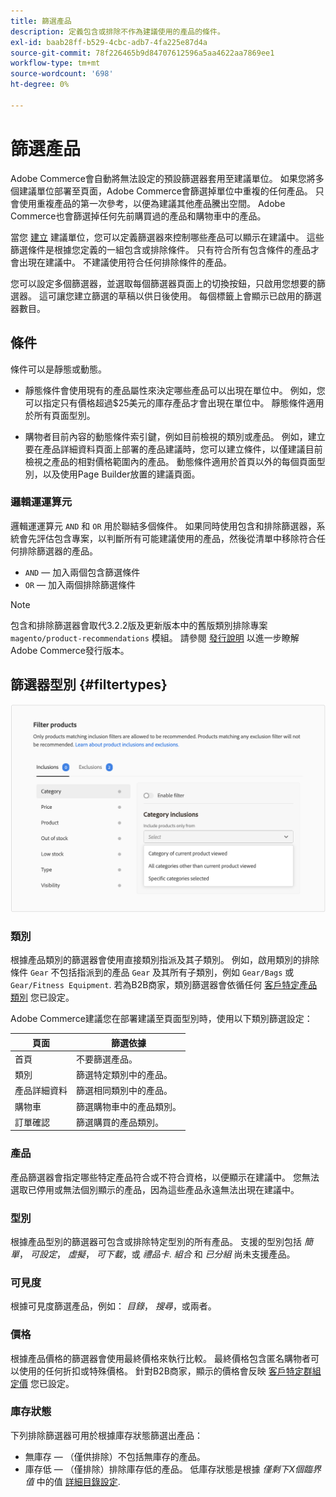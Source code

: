 ```yaml
---
title: 篩選產品
description: 定義包含或排除不作為建議使用的產品的條件。
exl-id: baab28ff-b529-4cbc-adb7-4fa225e87d4a
source-git-commit: 78f226465b9d84707612596a5aa4622aa7869ee1
workflow-type: tm+mt
source-wordcount: '698'
ht-degree: 0%

---
```


# 篩選產品

Adobe Commerce會自動將無法設定的預設篩選器套用至建議單位。 如果您將多個建議單位部署至頁面，Adobe Commerce會篩選掉單位中重複的任何產品。 只會使用重複產品的第一次參考，以便為建議其他產品騰出空間。 Adobe Commerce也會篩選掉任何先前購買過的產品和購物車中的產品。

當您 [建立](create.md) 建議單位，您可以定義篩選器來控制哪些產品可以顯示在建議中。 這些篩選條件是根據您定義的一組包含或排除條件。 只有符合所有包含條件的產品才會出現在建議中。 不建議使用符合任何排除條件的產品。

您可以設定多個篩選器，並選取每個篩選器頁面上的切換按鈕，只啟用您想要的篩選器。 這可讓您建立篩選的草稿以供日後使用。 每個標籤上會顯示已啟用的篩選器數目。

## 條件

條件可以是靜態或動態。

- 靜態條件會使用現有的產品屬性來決定哪些產品可以出現在單位中。 例如，您可以指定只有價格超過$25美元的庫存產品才會出現在單位中。 靜態條件適用於所有頁面型別。

- 購物者目前內容的動態條件索引鍵，例如目前檢視的類別或產品。 例如，建立要在產品詳細資料頁面上部署的產品建議時，您可以建立條件，以僅建議目前檢視之產品的相對價格範圍內的產品。 動態條件適用於首頁以外的每個頁面型別，以及使用Page Builder放置的建議頁面。

### 邏輯運運算元

邏輯運運算元 `AND` 和 `OR` 用於聯結多個條件。 如果同時使用包含和排除篩選器，系統會先評估包含專案，以判斷所有可能建議使用的產品，然後從清單中移除符合任何排除篩選器的產品。

- `AND`  — 加入兩個包含篩選條件
- `OR`  — 加入兩個排除篩選條件

>[!NOTE]
>
> 包含和排除篩選器會取代3.2.2版及更新版本中的舊版類別排除專案 `magento/product-recommendations` 模組。 請參閱 [發行說明](release-notes.md) 以進一步瞭解Adobe Commerce發行版本。

## 篩選器型別 {#filtertypes}

![篩選器](assets/rec-conditions.png)

### 類別

根據產品類別的篩選器會使用直接類別指派及其子類別。 例如，啟用類別的排除條件 `Gear` 不包括指派到的產品 `Gear` 及其所有子類別，例如 `Gear/Bags` 或 `Gear/Fitness Equipment`. 若為B2B商家，類別篩選器會依循任何 [客戶特定產品類別](https://experienceleague.adobe.com/docs/commerce-admin/catalog/categories/category-permissions.html) 您已設定。

Adobe Commerce建議您在部署建議至頁面型別時，使用以下類別篩選設定：

| 頁面 | 篩選依據 |
|---|---|
| 首頁 | 不要篩選產品。 |
| 類別 | 篩選特定類別中的產品。 |
| 產品詳細資料 | 篩選相同類別中的產品。 |
| 購物車 | 篩選購物車中的產品類別。 |
| 訂單確認 | 篩選購買的產品類別。 |

### 產品

產品篩選器會指定哪些特定產品符合或不符合資格，以便顯示在建議中。 您無法選取已停用或無法個別顯示的產品，因為這些產品永遠無法出現在建議中。

### 型別

根據產品型別的篩選器可包含或排除特定型別的所有產品。 支援的型別包括 _簡單_， _可設定_， _虛擬_， _可下載_，或 _禮品卡_. _組合_ 和 _已分組_ 尚未支援產品。

### 可見度

根據可見度篩選產品，例如： _目錄_， _搜尋_，或兩者。

### 價格

根據產品價格的篩選器會使用最終價格來執行比較。 最終價格包含匿名購物者可以使用的任何折扣或特殊價格。 針對B2B商家，顯示的價格會反映 [客戶特定群組定價](https://experienceleague.adobe.com/docs/commerce-admin/catalog/products/pricing/pricing-advanced.html) 您已設定。

### 庫存狀態

下列排除篩選器可用於根據庫存狀態篩選出產品：

- 無庫存 — （僅供排除）不包括無庫存的產品。
- 庫存低 — （僅排除）排除庫存低的產品。 低庫存狀態是根據 _僅剩下X個臨界值_ 中的值 [詳細目錄設定](https://experienceleague.adobe.com/docs/commerce-admin/config/catalog/inventory.html).
